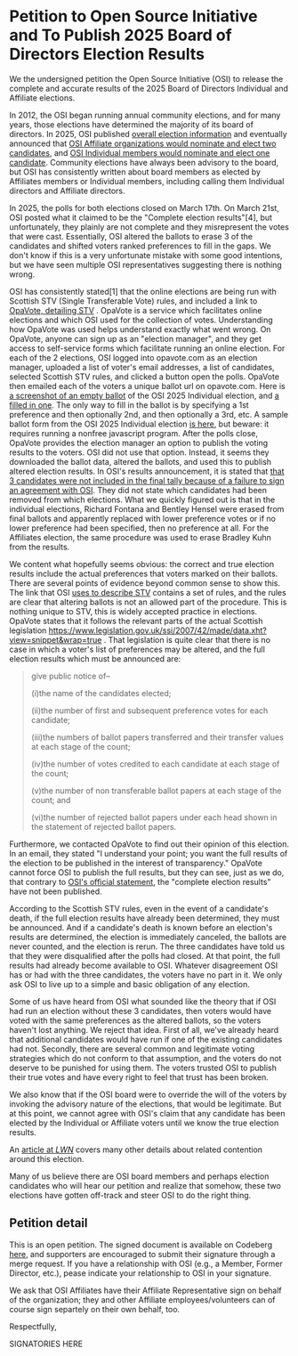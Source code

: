
Petition to Open Source Initiative and To Publish 2025 Board of Directors Election Results
================================================================

We the undersigned petition the Open Source Initiative (OSI) to release
the complete and accurate results of the 2025 Board of Directors
Individual and Affiliate elections.

In 2012, the OSI began running annual community elections, and for many
years, those elections have determined the majority of its board
of directors. In 2025, OSI published [overall election
information](https://web.archive.org/web/20250319054143/https://opensource.org/about/board-of-directors/elections)
and eventually announced that [OSI Affiliate organizations would
nominate and elect two
candidates](https://web.archive.org/web/20250323020823/https://opensource.org/about/board-of-directors/elections/affiliate),
and [OSI Individual members would nominate and elect one
candidate](https://web.archive.org/web/20250126161015/https://opensource.org/about/board-of-directors/elections/individual). Community
elections have always been advisory to the board, but OSI has
consistently written about board members as elected by Affiliates
members or Individual members, including calling them Individual
directors and Affiliate directors.


In 2025, the polls for both elections closed on March 17th. On March
21st, OSI posted what it claimed to be the "Complete election
results"[4], but unfortunately, they plainly are not complete and they
misrepresent the votes that were cast. Essentially, OSI altered the
ballots to erase 3 of the candidates and shifted voters ranked
preferences to fill in the gaps. We don't know if this is a very
unfortunate mistake with some good intentions, but we have seen multiple
OSI representatives suggesting there is nothing wrong.

OSI has consistently stated[1] that the online elections are being run
with Scottish STV (Single Transferable Vote) rules, and included a link
to [OpaVote, detailing
STV](https://opavote.com/methods/single-transferable-vote#scottish-stv)
. OpaVote is a service which facilitates online elections and which OSI
used for the collection of votes. Understanding how OpaVote was used
helps understand exactly what went wrong. On OpaVote, anyone can sign up
as an "election manager", and they get access to self-service forms
which facilitate running an online election. For each of the 2
elections, OSI logged into opavote.com as an election manager, uploaded
a list of voter's email addresses, a list of candidates, selected
Scottish STV rules, and clicked a button open the polls.  OpaVote then
emailed each of the voters a unique ballot url on opavote.com. Here is
[a screenshot of an empty ballot](/osi-2025-unmarked-ballot-example.png)
of the OSI 2025 Individual election, and [a filled in
one](/osi-2025-marked-ballot-example.png). The only way to fill in the
ballot is by specifying a 1st preference and then optionally 2nd, and
then optionally a 3rd, etc. A sample ballot form from the OSI 2025
Individual election [is
here](https://web.archive.org/web/20250327040900/https://opavote.com/en/vote/5182543794536448?p=1),
but beware: it requires running a nonfree javascript program.  After the
polls close, OpaVote provides the election manager an option to publish
the voting results to the voters. OSI did not use that option. Instead,
it seems they downloaded the ballot data, altered the ballots, and used
this to publish altered election results. In OSI's results announcement,
it is stated that [that 3 candidates were not included in the final
tally because of a failure to sign an agreement with
OSI](https://opensource.org/blog/announcing-the-new-directors-of-osi-board). They
did not state which candidates had been removed from which
elections. What we quickly figured out is that in the individual
elections, Richard Fontana and Bentley Hensel were erased from final
ballots and apparently replaced with lower preference votes or if no
lower preference had been specified, then no preference at all. For the
Affiliates election, the same procedure was used to erase Bradley Kuhn
from the results.

We content what hopefully seems obvious: the correct and true election
results include the actual preferences that voters marked on their
ballots. There are several points of evidence beyond common sense to
show this. The link that OSI [uses to describe STV](https://opavote.com/methods/single-transferable-vote#scottish-stv)
contains a set of rules, and the rules
are clear that altering ballots is not an allowed part of the
procedure. This is nothing unique to STV, this is widely accepted
practice in elections.  OpaVote states that it follows the relevant
parts of the actual Scottish legislation
https://www.legislation.gov.uk/ssi/2007/42/made/data.xht?view=snippet&wrap=true
. That legislation is quite clear that there is no case in which a
voter's list of preferences may be altered, and the full election
results which must be announced are:

> give public notice of–
>
> (i)the name of the candidates elected;
>
> (ii)the number of first and subsequent preference votes for each candidate;
>
> (iii)the numbers of ballot papers transferred and their transfer values at each stage of the count;
>
> (iv)the number of votes credited to each candidate at each stage of the count;
>
> (v)the number of non transferable ballot papers at each stage of the count; and
>
> (vi)the number of rejected ballot papers under each head shown in the statement of rejected ballot papers.

Furthermore, we contacted OpaVote to find out their opinion of this
election. In an email, they stated "I understand your point; you want
the full results of the election to be published in the interest of
transparency." OpaVote cannot force OSI to publish the full results, but
they can see, just as we do, that contrary to [OSI's official
statement](https://opensource.org/blog/announcing-the-new-directors-of-osi-board),
the "complete election results" have not been published.

According to the Scottish STV rules, even in the event of a candidate's
death, if the full election results have already been determined, they
must be announced. And if a candidate's death is known before an
election's results are determined, the election is immediately canceled,
the ballots are never counted, and the election is rerun. The three
candidates have told us that they were disqualified after the polls had
closed. At that point, the full results had already become available to
OSI. Whatever disagreement OSI has or had with the three candidates, the
voters have no part in it. We only ask OSI to live up to a simple and
basic obligation of any election.

Some of us have heard from OSI what sounded like the theory that if OSI
had run an election without these 3 candidates, then voters would have
voted with the same preferences as the altered ballots, so the voters
haven't lost anything. We reject that idea. First of all, we've already
heard that additional candidates would have run if one of the existing
candidates had not. Secondly, there are several common and legitimate
voting strategies which do not conform to that assumption, and the
voters do not deserve to be punished for using them. The voters trusted
OSI to publish their true votes and have every right to feel that trust
has been broken.

We also know that if the OSI board were to override the will of the
voters by invoking the advisory nature of the elections, that would be
legitimate. But at this point, we cannot agree with OSI's claim that any
candidate has been elected by the Individual or Affiliate voters until
we know the true election results.

An [article at *LWN*](https://lwn.net/SubscriberLink/1014603/ac0cfc0a74755501/)
covers many other details about related contention around this election.

Many of us believe there are OSI board members and perhaps election
candidates who will hear our petition and realize that somehow, these
two elections have gotten off-track and steer OSI to do the right thing.


Petition detail
----------------

This is an open petition. The signed document is available on Codeberg
[here](https://codeberg.org/OSI-Concerns/election-results-2025), and
supporters are encouraged to submit their signature through a merge
request. If you have a relationship with OSI (e.g., a Member, Former
Director, etc.), pease indicate your relationship to OSI in your
signature.

We ask that OSI Affiliates have their Affiliate Representative sign on behalf
of the organization; they and other Affiliate employees/volunteers can of
course sign separtely on their own behalf, too.

Respectfully,

SIGNATORIES HERE
